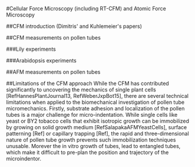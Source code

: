#Cellular Force Microscopy (including RT-CFM) and Atomic Force Microscopy

##CFM introduction (Dimitris' and Kuhlemeier's papers)

##CFM measurements on pollen tubes

###Lily experiments

###Arabidopsis experiments

##AFM measurements on pollen tubes

##Limitations of the CFM approach
While the CFM has contributed significantly to uncovering the mechanics of single plant cells [RefHannesPlantJournal13, RefWeberJxpBot15], there are several technical limitations when applied to the  biomechanical investigation of pollen tube micromechanics. Firstly, substrate adhesion and localization of the pollen tubes is a major challenge for micro-indentation. While single cells like yeast or BY2 tobacco cells that exhibit isotropic growth can be immobilized by growing on solid growth medium [RefSalapakaAFMYeastCells], surface patterning [Ref]  or capillary trapping [Ref], the rapid and three-dimensional nature of pollen tube growth prevents such immobilization techniques unusable. Morever the in vitro growth of tubes, lead to entangled tubes, which make it difficult to pre-plan the position and trajectory of the microindentor.